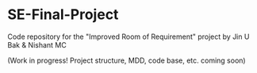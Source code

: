 SE-Final-Project
================

Code repository for the "Improved Room of Requirement" project by Jin U Bak &amp; Nishant MC

(Work in progress! Project structure, MDD, code base, etc. coming soon)
